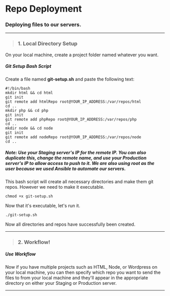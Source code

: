 # Repo Deployment
### Deploying files to our servers.
___

> ### 1. Local Directory Setup

On your local machine, create a project folder named whatever you want.

##### Git Setup Bash Script

Create a file named **git-setup.sh** and paste the following text:

```shell
#!/bin/bash
mkdir html && cd html
git init
git remote add htmlRepo root@YOUR_IP_ADDRESS:/var/repos/html
cd ..
mkdir php && cd php
git init
git remote add phpRepo root@YOUR_IP_ADDRESS:/var/repos/php
cd ..
mkdir node && cd node
git init
git remote add nodeRepo root@YOUR_IP_ADDRESS:/var/repos/node
cd ..
```

##### Note: Use your Staging server's IP for the remote IP. You can also duplicate this, change the remote name, and use your Production server's IP to allow access to push to it. We are also using root as the user because we used Ansible to automate our servers.

This bash script will create all necessary directories and make them git repos. However we need to make it executable.

```shell
chmod +x git-setup.sh
```

Now that it's executable, let's run it.

```shell
./git-setup.sh
```

Now all directories and repos have successfully been created.

___

> ### 2. Workflow!

##### Use Workflow

Now if you have multiple projects such as HTML, Node, or Wordpress on your local machine, you can then specify which repo you want to send the files to from your local machine and they'll appear in the appropriate directory on either your Staging or Production server.

___